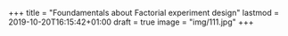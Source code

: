 +++
title = "Foundamentals about Factorial experiment design"
lastmod = 2019-10-20T16:15:42+01:00
draft = true
image = "img/111.jpg"
+++

